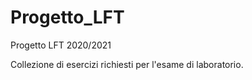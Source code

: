 # Progetto_LFT
Progetto LFT 2020/2021

Collezione di esercizi richiesti per l'esame di laboratorio.

